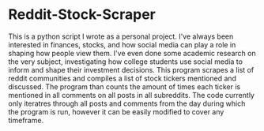 # Reddit-Stock-Scraper
This is a python script I wrote as a personal project. I've always been interested in finances, stocks, and how social media can play a role in shaping how people view them. I've even done some academic research on the very subject, investigating how college students use social media to inform and shape their investment decisions. This program scrapes a list of reddit communities and compiles a list of stock tickers mentioned and discussed. The program than counts the amount of times each ticker is mentioned in all comments on all posts in all subreddits. The code currently only iteratres through all posts and comments from the day during which the program is run, however it can be easily modified to cover any timeframe.
